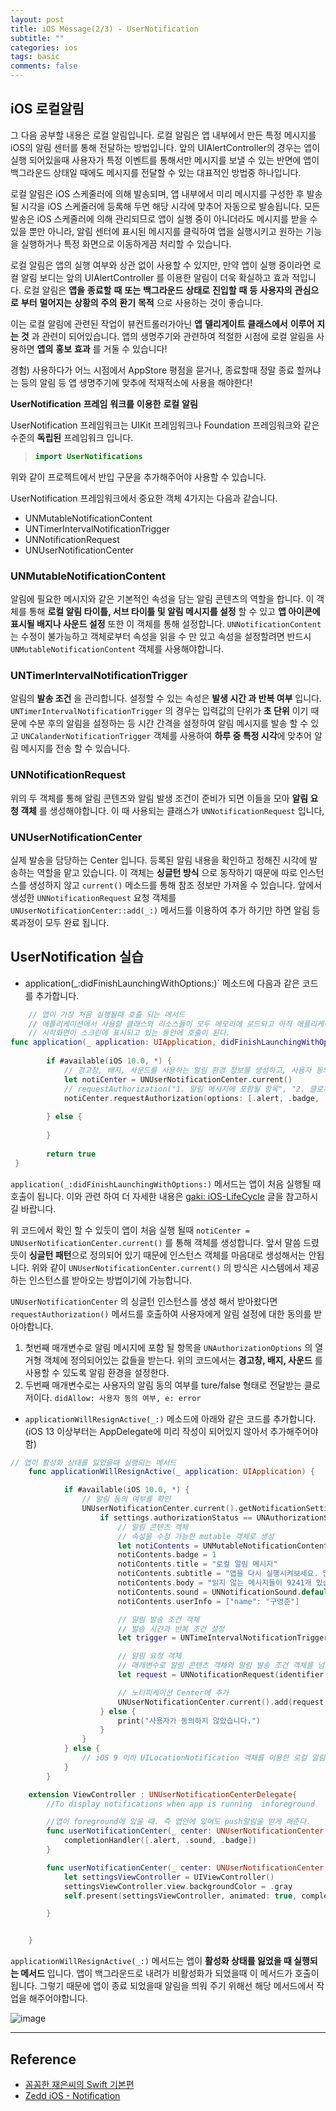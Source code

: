 ```yaml
---
layout: post
title: iOS Message(2/3) - UserNotification
subtitle: ""
categories: ios
tags: basic
comments: false
---
```



## iOS 로컬알림

그 다음 공부할 내용은 로컬 알림입니다. 로컬 알림은 앱 내부에서 만든 특정 메시지를 iOS의 알림 센터를 통해 전달하는 방법입니다. 앞의 UIAlertController의 경우는 앱이 실행 되어있을때 사용자가 특정 이벤트를 통해서만 메시지를 보낼 수 있는 반면에 앱이 백그라운드 상태일 때에도 메시지를 전달할 수 있는 대표적인 방법중 하나입니다.  

로컬 알림은 iOS 스케줄러에 의해 발송되며, 앱 내부에서 미리 메시지를 구성한 후 발송될 시각을 iOS 스케줄러에 등록해 두면 해당 시각에 맞추어 자동으로 발송됩니다. 모든 발송은 iOS 스케줄러에 의해 관리되므로 앱이 실행 중이 아니더라도 메시지를 받을 수 있을 뿐만 아니라, 알림 센터에 표시된 메시지를 클릭하여 앱을 실행시키고 원하는 기능을 실행하거나 특정 화면으로 이동하게끔 처리할 수 있습니다.  

로컬 알림은 앱의 실행 여부와 상관 없이 사용할 수 있지만, 만약 앱이 실행 중이라면 로컬 알림 보디는 앞의 UIAlertController 를 이용한 알림이 더욱 확실하고 효과 적입니다. 로컬 알림은 **앱을** **종료할** **때** **또는** **백그라운드** **상태로** **진입할** **때** **등** **사용자의** **관심으로** **부터** **멀어지는** **상황의** **주의** **환기** **목적**  으로 사용하는 것이 좋습니다.   

이는 로컬 알림에 관련된 작업이 뷰컨트롤러가아닌 **앱** **델리게이트** **클래스에서** **이루어** **지는** **것** 과 관련이 되어있습니다. 앱의 생명주기와 관련하여 적절한 시점에 로컬 알림을 사용하면 **앱의** **홍보** **효과** 를 거둘 수 있습니다!  

경험) 사용하다가 어느 시점에서 AppStore 평점을 묻거나, 종료할때 정말 종료 할꺼냐는 등의 알림 등 앱 생명주기에 맞추에 적재적소에 사용을 해야한다! 



**UserNotification** **프레임** **워크를** **이용한** **로컬** **알림**  

UserNotification 프레임워크는 UIKit 프레임워크나 Foundation 프레임워크와 같은 수준의 **독립된** 프레임워크 입니다.

> ```swift
> import UserNotifications
> ```

위와 같이 프로젝트에서 반입 구문을 추가해주어야 사용할 수 있습니다. 

UserNotification 프레임워크에서 중요한 객체 4가지는 다음과 같습니다.

- UNMutableNotificationContent
- UNTimerIntervalNotificationTrigger
- UNNotificationRequest
- UNUserNotificationCenter

### UNMutableNotificationContent 

알림에 필요한 메시지와 같은 기본적인 속성을 담는 알림 콘텐츠의 역할을 합니다. 이 객체를 통해 **로컬 알림 타이틀, 서브 타이틀 및 알림 메시지를 설정** 할 수 있고 **앱 아이콘에 표시될 배지나 사운드 설정** 또한 이 객체를 통해 설정합니다. `UNNotificationContent` 는 수정이 불가능하고 객체로부터 속성을 읽을 수 만 있고 속성을 설정할려면 반드시 `UNMutableNotificationContent` 객체를 사용해야합니다.  



### UNTimerIntervalNotificationTrigger  

알림의 **발송 조건** 을 관리합니다. 설정할 수 있는 속성은 **발생 시간 과 반복 여부** 입니다. `UNTimerIntervalNotificationTrigger` 의 경우는 입력값의 단위가 **초 단위** 이기 때문에 수분 후의 알림을 설정하는 등 시간 간격을 설정하여 알림 메시지를 발송 할 수 있고 `UNCalanderNotificationTrigger` 객체를 사용하여 **하루 중 특정 시각**에 맞추어 알림 메시지를 전송 할 수 있습니다.



### UNNotificationRequest

 위의 두 객체를 통해 알림 콘텐츠와 알림 발생 조건이 준비가 되면 이들을 모아 **알림 요청 객체** 를 생성해야합니다. 이 때 사용되는 클래스가 `UNNotificationRequest` 입니다,



### UNUserNotificationCenter

실제 발송을 담당하는 Center 입니다. 등록된 알림 내용을 확인하고 정해진 시각에 발송하는 역할을 맡고 있습니다. 이 객체는 **싱글턴 방식** 으로 동작하기 때문에 따로 인스턴스를 생성하지 않고 `current()` 메소드를 통해 참조 정보만 가져올 수 있습니다. 앞에서 생성한 `UNNotificationRequest` 요청 객체를  `UNUserNotificationCenter::add(_:)` 메서드를 이용하여 추가 하기만 하면 알림 등록과정이 모두 완료 됩니다.



## UserNotification 실습  

- application(_:didFinishLaunchingWithOptions:)` 메소드에 다음과 같은 코드를 추가합니다.  

```swift
    // 앱이 가장 처음 실행될때 호출 되는 메서드
    // 애플리케이션에서 사용할 클래스와 리소스들이 모두 메모리에 로드되고 아직 애플리케이션의 첫 화면을 모바일 디바이스에 띄우기 직전
    // 시작화면이 스크린에 표시되고 있는 동안에 호출이 된다.
func application(_ application: UIApplication, didFinishLaunchingWithOptions launchOptions: [UIApplication.LaunchOptionsKey: Any]?) -> Bool {
        
        if #available(iOS 10.0, *) {
            // 경고창, 배지, 사운드를 사용하는 알림 환경 정보를 생성하고, 사용자 동의 여부 창을 실행
            let notiCenter = UNUserNotificationCenter.current()
          	// requestAuthorization("1. 알림 메시지에 포함될 항목", "2. 클로저")
            notiCenter.requestAuthorization(options: [.alert, .badge, .sound]) { (didAllow, e) in }
        
        } else {
            
        }
        
        return true
 }

```



`application(_:didFinishLaunchingWithOptions:)` 메서드는 앱이 처음 실행될 때 호출이 됩니다. 이와 관련 하여 더 자세한 내용은 [gaki: iOS-LifeCycle](https://gaki2745.github.io/Second-Post) 글을 참고하시길 바랍니다. 

위 코드에서 확인 할 수 있듯이 앱이 처음 실행 될때 `notiCenter = UNUserNotificationCenter.current()` 를 통해 객체를 생성합니다. 앞서 말씀 드렸듯이 **싱글턴 패턴**으로 정의되어 있기 때문에 인스턴스 객체를 마음대로 생성해서는 안됩니다. 위와 같이 `UNUserNotificationCenter.current()` 의 방식은 시스템에서 제공하는 인스턴스를 받아오는 방법이기에 가능합니다.  

`UNUserNotificationCenter` 의 싱글턴 인스턴스를 생성 해서 받아왔다면 `requestAuthorization()` 메서드를 호출하여 사용자에게 알림 설정에 대한 동의를 받아야합니다. 

1. 첫번째 매개변수로 알림 메시지에 포함 될 항목을 `UNAuthorizationOptions` 의 열거형 객체에 정의되어있는 값들을  받는다. 위의 코드에서는 **경고창, 배지, 사운드** 를 사용할 수 있도록 알림 환경을 설정한다.
2. 두번째 매개변수로는 사용자의 알림 동의 여부를 ture/false 형태로 전달받는 클로저이다. `didAllow: 사용자 동의 여부, e: error`   



- `applicationWillResignActive(_:)` 메소드에 아래와 같은 코드를 추가합니다. (iOS 13 이상부터는 AppDelegate에 미리 작성이 되어있지 않아서 추가해주어야 함)

```swift
// 앱이 활성화 상태를 잃었을때 실행되는 메서드
    func applicationWillResignActive(_ application: UIApplication) {

            if #available(iOS 10.0, *) {
                // 알림 동의 여부를 확인
                UNUserNotificationCenter.current().getNotificationSettings { (settings) in
                    if settings.authorizationStatus == UNAuthorizationStatus.authorized {
                        // 알림 콘텐츠 객체
                        // 속성을 수정 가능한 mutable 객체로 생성
                        let notiContents = UNMutableNotificationContent()
                        notiContents.badge = 1
                        notiContents.title = "로컬 알림 메시지"
                        notiContents.subtitle = "앱을 다시 실행시켜보세요. 많은 메시지들이 도착했습니다."
                        notiContents.body = "읽지 않는 메시지들이 9241개 있습니다."
                        notiContents.sound = UNNotificationSound.default
                        notiContents.userInfo = ["name": "구영준"]

                        // 알림 발송 조건 객체
                        // 발송 시간과 반복 조건 설정
                        let trigger = UNTimeIntervalNotificationTrigger(timeInterval: 5, repeats: false)

                        // 알림 요청 객체
                        // 매개변수로 알림 콘텐츠 객체와 알림 발송 조건 객체를 넘겨주는 것을 확인 가능
                        let request = UNNotificationRequest(identifier: "wakeup", content: notiContents, trigger: trigger)

                        // 노티피케이션 Center에 추가
                        UNUserNotificationCenter.current().add(request, withCompletionHandler: nil)
                    } else {
                        print("사용자가 동의하지 않았습니다.")
                    }
                }
            } else {
                // iOS 9 이하 UILocationNotification 객채를 이용한 로컬 알림을 수행해야하는 코드 작성
            }
        }

    extension ViewController : UNUserNotificationCenterDelegate{
        //To display notifications when app is running  inforeground

        //앱이 foreground에 있을 때. 즉 앱안에 있어도 push알림을 받게 해준다.
        func userNotificationCenter(_ center: UNUserNotificationCenter, willPresent notification: UNNotification, withCompletionHandler completionHandler: @escaping (UNNotificationPresentationOptions) -> Void) {
            completionHandler([.alert, .sound, .badge])
        }

        func userNotificationCenter(_ center: UNUserNotificationCenter, openSettingsFor notification: UNNotification?) {
            let settingsViewController = UIViewController()
            settingsViewController.view.backgroundColor = .gray
            self.present(settingsViewController, animated: true, completion: nil)

        }


    }
```



`applicationWillResignActive(_:)` 메서드는 앱이 **활성화 상태를 잃었을 때 실행되는 메서드** 입니다. 앱이 백그라운드로 내려가 비활성화가 되었을때 이 메서드가 호출이 됩니다. 그렇기 때문에 앱이 종료 되었을때 알림을 띄워 주기 위해선 해당 메서드에서 작업을 해주어야합니다.

![image](https://user-images.githubusercontent.com/33486820/66256191-6543e500-e7c6-11e9-92da-9857e120880e.png)


<hr>

## Reference

- [꼼꼼한 재은씨의 Swift 기본편](https://book.naver.com/bookdb/book_detail.nhn?bid=12320111)
- [Zedd iOS - Notification](https://zeddios.tistory.com/589)
